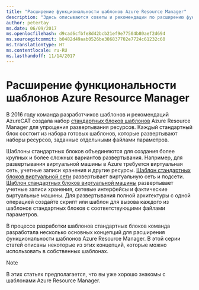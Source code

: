 ```yaml
---
title: "Расширение функциональности шаблонов Azure Resource Manager"
description: "Здесь описываются советы и рекомендации по расширению функциональных возможностей шаблонов Azure Resource Manager"
author: petertay
ms.date: 06/09/2017
ms.openlocfilehash: d9cad6cfbfe8d42bcb21ef9e77504b80aef2d694
ms.sourcegitcommit: b0482d49aab0526be386837702e7724c61232c60
ms.translationtype: HT
ms.contentlocale: ru-RU
ms.lasthandoff: 11/14/2017
---
```

# <a name="extend-azure-resource-manager-template-functionality"></a>Расширение функциональности шаблонов Azure Resource Manager

В 2016 году команда разработчиков шаблонов и рекомендаций AzureCAT создала набор [стандартных блоков шаблонов](https://github.com/mspnp/template-building-blocks/wiki) Azure Resource Manager для упрощения развертывания ресурсов. Каждый стандартный блок состоит из набора готовых шаблонов, которые развертывают наборы ресурсов, заданные отдельными файлами параметров.

Шаблоны стандартных блоков объединяются для создания более крупных и более сложных вариантов развертывания. Например, для развертывания виртуальной машины в Azure требуется виртуальная сеть, учетные записи хранения и другие ресурсы. [Шаблон стандартных блоков виртуальной сети](https://github.com/mspnp/template-building-blocks/wiki/VNet-(v1)) развертывает виртуальную сеть и подсети. [Шаблон стандартных блоков виртуальной машины](https://github.com/mspnp/template-building-blocks/wiki/Windows-and-Linux-VMs-(v1)) развертывает учетные записи хранения, сетевые интерфейсы и фактические виртуальные машины. Для развертывания полной архитектуры с одной операцией создайте скрипт или шаблон для вызова каждого из шаблонов стандартных блоков с соответствующими файлами параметров.

В процессе разработки шаблонов стандартных блоков команда разработала несколько основных концепций для расширения функциональности шаблонов Azure Resource Manager. В этой серии статей описаны некоторые из этих концепций, которые можно использовать в собственных шаблонах.

> [!NOTE]
> В этих статьях предполагается, что вы уже хорошо знакомы с шаблонами Azure Resource Manager.